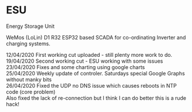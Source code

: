 # ESU
Energy Storage Unit

WeMos (LoLin) D1 R32 ESP32 based SCADA for co-ordinating Inverter and charging systems. 

12/04/2020  First working cut uploaded - still plenty more work to do.<br>
19/04/2020  Second working cut - ESU working with some issues<br>
23/04/2020  Fixes and some charting using google charts<br>
25/04/2020  Weekly update of controler. Saturdays special Google Graphs without manky bits<br>
26/04/2020  Fixed the UDP no DNS issue which causes reboots in NTP code (core problem)<br>
            Also fixed the lack of re-connection but  I think I can do better this is a rude hack!<br>
            
